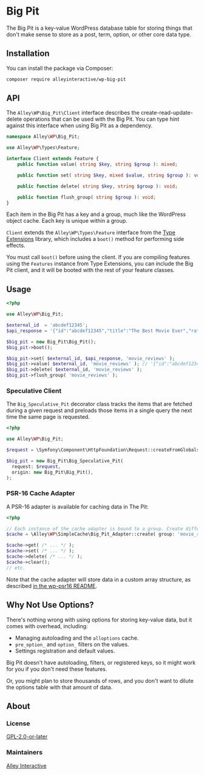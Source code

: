# Big Pit

The Big Pit is a key-value WordPress database table for storing things that don't make sense to store as a post, term, option, or other core data type.

## Installation

You can install the package via Composer:

```bash
composer require alleyinteractive/wp-big-pit
```

## API

The `Alley\WP\Big_Pit\Client` interface describes the create-read-update-delete operations that can be used with the Big Pit. You can type hint against this interface when using Big Pit as a dependency.

```php
namespace Alley\WP\Big_Pit;

use Alley\WP\Types\Feature;

interface Client extends Feature {
	public function value( string $key, string $group ): mixed;

	public function set( string $key, mixed $value, string $group ): void;

	public function delete( string $key, string $group ): void;

	public function flush_group( string $group ): void;
}
```

Each item in the Big Pit has a key and a group, much like the WordPress object cache. Each key is unique within a group.

`Client` extends the `Alley\WP\Types\Feature` interface from the [Type Extensions](https://github.com/alleyinteractive/wp-type-extensions) library, which includes a `boot()` method for performing side effects.

You must call `boot()` before using the client. If you are compiling features using the `Features` instance from Type Extensions, you can include the Big Pit client, and it will be booted with the rest of your feature classes.

## Usage

```php
<?php

use Alley\WP\Big_Pit;

$external_id  = 'abcdef12345';
$api_response = '{"id":"abcdef12345","title":"The Best Movie Ever","rating":5}';

$big_pit = new Big_Pit\Big_Pit();
$big_pit->boot();

$big_pit->set( $external_id, $api_response, 'movie_reviews' );
$big_pit->value( $external_id, 'movie_reviews' ); // '{"id":"abcdef12345","title":"The Best Movie Ever","rating":5}'
$big_pit->delete( $external_id, 'movie_reviews' );
$big_pit->flush_group( 'movie_reviews' );
```

### Speculative Client

The `Big_Speculative_Pit` decorator class tracks the items that are fetched during a given request and preloads those items in a single query the next time the same page is requested.

```php
<?php

use Alley\WP\Big_Pit;

$request = \Symfony\Component\HttpFoundation\Request::createFromGlobals();

$big_pit = new Big_Pit\Big_Speculative_Pit(
  request: $request,
  origin: new Big_Pit\Big_Pit(),
);
```

### PSR-16 Cache Adapter

A PSR-16 adapter is available for caching data in The Pit:

```php
<?php

// Each instance of the cache adapter is bound to a group. Create different instances to save to different groups.
$cache = \Alley\WP\SimpleCache\Big_Pit_Adapter::create( group: 'movie_reviews' );

$cache->get( /* ... */ );
$cache->set( /* ... */ );
$cache->delete( /* ... */ );
$cache->clear();
// etc.
```

Note that the cache adapter will store data in a custom array structure, as described [in the wp-psr16 README](https://github.com/alleyinteractive/wp-psr16/blob/5ff411661f9682b3184dab596180a7a3edcaf446/README.md#implementation-details).

## Why Not Use Options?

There's nothing wrong with using options for storing key-value data, but it comes with overhead, including:

- Managing autoloading and the `alloptions` cache.
- `pre_option_` and `option_` filters on the values.
- Settings registration and default values.

Big Pit doesn't have autoloading, filters, or registered keys, so it might work for you if you don't need these features.

Or, you might plan to store thousands of rows, and you don't want to dilute the options table with that amount of data.

## About

### License

[GPL-2.0-or-later](https://github.com/alleyinteractive/wp-big-pit/blob/main/LICENSE)

### Maintainers

[Alley Interactive](https://github.com/alleyinteractive)
